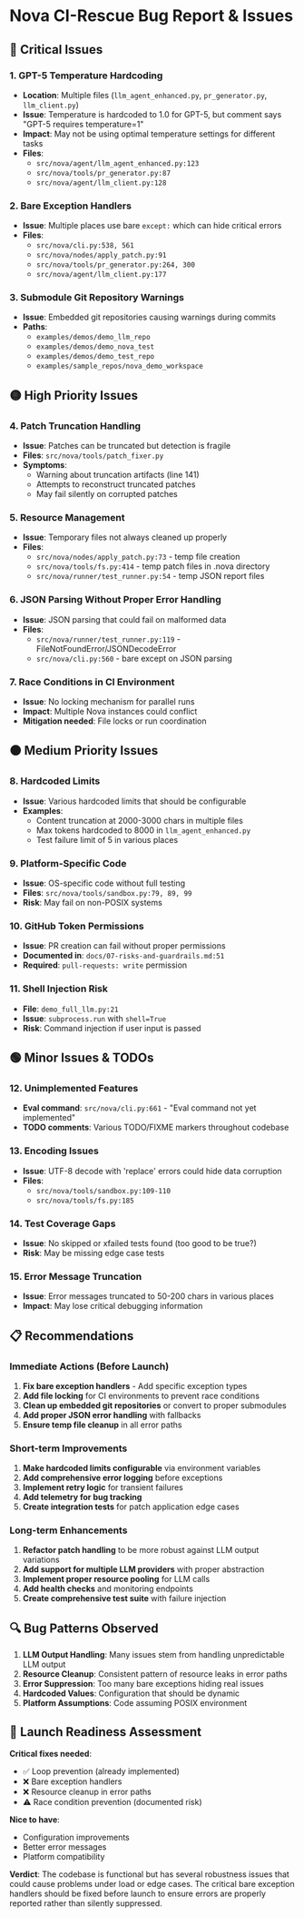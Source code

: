 # Nova CI-Rescue Bug Report & Issues

## 🔴 Critical Issues

### 1. **GPT-5 Temperature Hardcoding**
- **Location**: Multiple files (`llm_agent_enhanced.py`, `pr_generator.py`, `llm_client.py`)
- **Issue**: Temperature is hardcoded to 1.0 for GPT-5, but comment says "GPT-5 requires temperature=1"
- **Impact**: May not be using optimal temperature settings for different tasks
- **Files**: 
  - `src/nova/agent/llm_agent_enhanced.py:123`
  - `src/nova/tools/pr_generator.py:87`
  - `src/nova/agent/llm_client.py:128`

### 2. **Bare Exception Handlers**
- **Issue**: Multiple places use bare `except:` which can hide critical errors
- **Files**:
  - `src/nova/cli.py:538, 561`
  - `src/nova/nodes/apply_patch.py:91`
  - `src/nova/tools/pr_generator.py:264, 300`
  - `src/nova/agent/llm_client.py:177`

### 3. **Submodule Git Repository Warnings**
- **Issue**: Embedded git repositories causing warnings during commits
- **Paths**:
  - `examples/demos/demo_llm_repo`
  - `examples/demos/demo_nova_test`
  - `examples/demos/demo_test_repo`
  - `examples/sample_repos/nova_demo_workspace`

## 🟡 High Priority Issues

### 4. **Patch Truncation Handling**
- **Issue**: Patches can be truncated but detection is fragile
- **Files**: `src/nova/tools/patch_fixer.py`
- **Symptoms**: 
  - Warning about truncation artifacts (line 141)
  - Attempts to reconstruct truncated patches
  - May fail silently on corrupted patches

### 5. **Resource Management**
- **Issue**: Temporary files not always cleaned up properly
- **Files**:
  - `src/nova/nodes/apply_patch.py:73` - temp file creation
  - `src/nova/tools/fs.py:414` - temp patch files in .nova directory
  - `src/nova/runner/test_runner.py:54` - temp JSON report files

### 6. **JSON Parsing Without Proper Error Handling**
- **Issue**: JSON parsing that could fail on malformed data
- **Files**:
  - `src/nova/runner/test_runner.py:119` - FileNotFoundError/JSONDecodeError
  - `src/nova/cli.py:560` - bare except on JSON parsing

### 7. **Race Conditions in CI Environment**
- **Issue**: No locking mechanism for parallel runs
- **Impact**: Multiple Nova instances could conflict
- **Mitigation needed**: File locks or run coordination

## 🟠 Medium Priority Issues

### 8. **Hardcoded Limits**
- **Issue**: Various hardcoded limits that should be configurable
- **Examples**:
  - Content truncation at 2000-3000 chars in multiple files
  - Max tokens hardcoded to 8000 in `llm_agent_enhanced.py`
  - Test failure limit of 5 in various places

### 9. **Platform-Specific Code**
- **Issue**: OS-specific code without full testing
- **Files**: `src/nova/tools/sandbox.py:79, 89, 99`
- **Risk**: May fail on non-POSIX systems

### 10. **GitHub Token Permissions**
- **Issue**: PR creation can fail without proper permissions
- **Documented in**: `docs/07-risks-and-guardrails.md:51`
- **Required**: `pull-requests: write` permission

### 11. **Shell Injection Risk**
- **File**: `demo_full_llm.py:21`
- **Issue**: `subprocess.run` with `shell=True`
- **Risk**: Command injection if user input is passed

## 🟢 Minor Issues & TODOs

### 12. **Unimplemented Features**
- **Eval command**: `src/nova/cli.py:661` - "Eval command not yet implemented"
- **TODO comments**: Various TODO/FIXME markers throughout codebase

### 13. **Encoding Issues**
- **Issue**: UTF-8 decode with 'replace' errors could hide data corruption
- **Files**: 
  - `src/nova/tools/sandbox.py:109-110`
  - `src/nova/tools/fs.py:185`

### 14. **Test Coverage Gaps**
- **Issue**: No skipped or xfailed tests found (too good to be true?)
- **Risk**: May be missing edge case tests

### 15. **Error Message Truncation**
- **Issue**: Error messages truncated to 50-200 chars in various places
- **Impact**: May lose critical debugging information

## 📋 Recommendations

### Immediate Actions (Before Launch)
1. **Fix bare exception handlers** - Add specific exception types
2. **Add file locking** for CI environments to prevent race conditions
3. **Clean up embedded git repositories** or convert to proper submodules
4. **Add proper JSON error handling** with fallbacks
5. **Ensure temp file cleanup** in all error paths

### Short-term Improvements
1. **Make hardcoded limits configurable** via environment variables
2. **Add comprehensive error logging** before exceptions
3. **Implement retry logic** for transient failures
4. **Add telemetry for bug tracking**
5. **Create integration tests** for patch application edge cases

### Long-term Enhancements
1. **Refactor patch handling** to be more robust against LLM output variations
2. **Add support for multiple LLM providers** with proper abstraction
3. **Implement proper resource pooling** for LLM calls
4. **Add health checks** and monitoring endpoints
5. **Create comprehensive test suite** with failure injection

## 🔍 Bug Patterns Observed

1. **LLM Output Handling**: Many issues stem from handling unpredictable LLM output
2. **Resource Cleanup**: Consistent pattern of resource leaks in error paths
3. **Error Suppression**: Too many bare exceptions hiding real issues
4. **Hardcoded Values**: Configuration that should be dynamic
5. **Platform Assumptions**: Code assuming POSIX environment

## 🚀 Launch Readiness Assessment

**Critical fixes needed**:
- ✅ Loop prevention (already implemented)
- ❌ Bare exception handlers
- ❌ Resource cleanup in error paths
- ⚠️ Race condition prevention (documented risk)

**Nice to have**:
- Configuration improvements
- Better error messages
- Platform compatibility

**Verdict**: The codebase is functional but has several robustness issues that could cause problems under load or edge cases. The critical bare exception handlers should be fixed before launch to ensure errors are properly reported rather than silently suppressed.